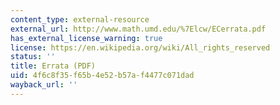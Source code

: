 ```yaml
---
content_type: external-resource
external_url: http://www.math.umd.edu/%7Elcw/ECerrata.pdf
has_external_license_warning: true
license: https://en.wikipedia.org/wiki/All_rights_reserved
status: ''
title: Errata (PDF)
uid: 4f6c8f35-f65b-4e52-b57a-f4477c071dad
wayback_url: ''
---
```

